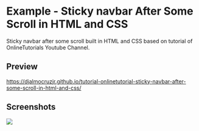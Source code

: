 <h1>Example - Sticky navbar After Some Scroll in HTML and CSS</h1>
<p>Sticky navbar after some scroll built in HTML and CSS based on tutorial of OnlineTutorials Youtube Channel.</p>

<h2>Preview</h2>
<a href="https://djalmocruzjr.github.io/tutorial-onlinetutorial-sticky-navbar-after-some-scroll-in-html-and-css/" target="_blank">https://djalmocruzjr.github.io/tutorial-onlinetutorial-sticky-navbar-after-some-scroll-in-html-and-css/</a>
  
<h2>Screenshots</h2>
<img src="https://github.com/DjalmoCruzJr/onlinetutorial-tutorial-sticky-navbar-after-some-scroll-in-html-and-css/blob/master/screenshots/screenshot.gif?raw=true">

